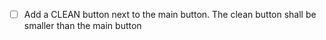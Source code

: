 - [ ] Add a CLEAN button next to the main button. The clean button shall be smaller than the main button
